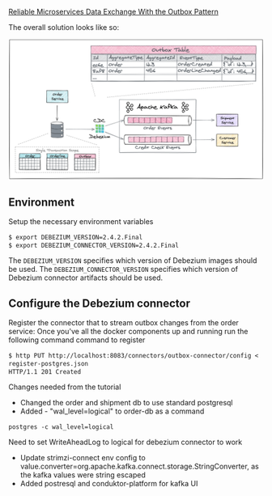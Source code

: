 
[Reliable Microservices Data Exchange With the Outbox Pattern](https://debezium.io/blog/2019/02/19/reliable-microservices-data-exchange-with-the-outbox-pattern/)

The overall solution looks like so:

![Service Overview](outbox-overview.png)


## Environment

Setup the necessary environment variables

```console
$ export DEBEZIUM_VERSION=2.4.2.Final
$ export DEBEZIUM_CONNECTOR_VERSION=2.4.2.Final
```

The `DEBEZIUM_VERSION` specifies which version of Debezium images should be used.
The `DEBEZIUM_CONNECTOR_VERSION` specifies which version of Debezium connector artifacts should be used.

## Configure the Debezium connector
Register the connector that to stream outbox changes from the order service:
Once you've all the docker components up and running
run the following command command to register 

```
$ http PUT http://localhost:8083/connectors/outbox-connector/config < register-postgres.json
HTTP/1.1 201 Created
```


Changes needed from the tutorial
* Changed the order and shipment db to use standard postgresql
* Added - "wal_level=logical" to order-db as a command 
```
postgres -c wal_level=logical
```
Need to set WriteAheadLog to logical for debezium connector to work 
* Update strimzi-connect env config to value.converter=org.apache.kafka.connect.storage.StringConverter, as the kafka values were string escaped
* Added postresql and conduktor-platform for kafka UI